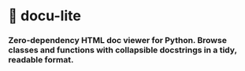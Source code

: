 # 🧾 docu-lite
### Zero-dependency HTML doc viewer for Python. Browse classes and functions with collapsible docstrings in a tidy, readable format.
